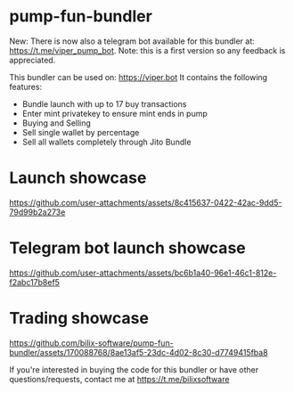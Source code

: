 # pump-fun-bundler
New: There is now also a telegram bot available for this bundler at: https://t.me/viper_pump_bot. 
Note: this is a first version so any feedback is appreciated.

This bundler can be used on: https://viper.bot
It contains the following features:
  - Bundle launch with up to 17 buy transactions
  - Enter mint privatekey to ensure mint ends in pump
  - Buying and Selling
  - Sell single wallet by percentage
  - Sell all wallets completely through Jito Bundle

# Launch showcase
https://github.com/user-attachments/assets/8c415637-0422-42ac-9dd5-79d99b2a273e

# Telegram bot launch showcase
https://github.com/user-attachments/assets/bc6b1a40-96e1-46c1-812e-f2abc17b8ef5

# Trading showcase

https://github.com/bilix-software/pump-fun-bundler/assets/170088768/8ae13af5-23dc-4d02-8c30-d7749415fba8

If you're interested in buying the code for this bundler or have other questions/requests, contact me at https://t.me/bilixsoftware
